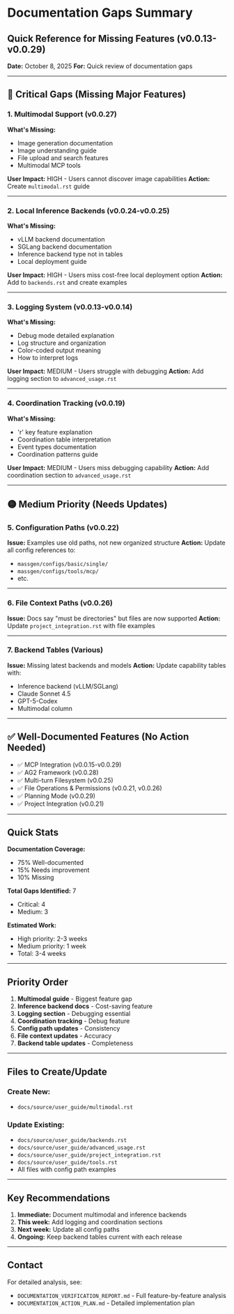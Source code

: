 # Documentation Gaps Summary
## Quick Reference for Missing Features (v0.0.13-v0.0.29)

**Date:** October 8, 2025
**For:** Quick review of documentation gaps

---

## 🔴 Critical Gaps (Missing Major Features)

### 1. Multimodal Support (v0.0.27)
**What's Missing:**
- Image generation documentation
- Image understanding guide
- File upload and search features
- Multimodal MCP tools

**User Impact:** HIGH - Users cannot discover image capabilities
**Action:** Create `multimodal.rst` guide

---

### 2. Local Inference Backends (v0.0.24-v0.0.25)
**What's Missing:**
- vLLM backend documentation
- SGLang backend documentation
- Inference backend type not in tables
- Local deployment guide

**User Impact:** HIGH - Users miss cost-free local deployment option
**Action:** Add to `backends.rst` and create examples

---

### 3. Logging System (v0.0.13-v0.0.14)
**What's Missing:**
- Debug mode detailed explanation
- Log structure and organization
- Color-coded output meaning
- How to interpret logs

**User Impact:** MEDIUM - Users struggle with debugging
**Action:** Add logging section to `advanced_usage.rst`

---

### 4. Coordination Tracking (v0.0.19)
**What's Missing:**
- 'r' key feature explanation
- Coordination table interpretation
- Event types documentation
- Coordination patterns guide

**User Impact:** MEDIUM - Users miss debugging capability
**Action:** Add coordination section to `advanced_usage.rst`

---

## 🟡 Medium Priority (Needs Updates)

### 5. Configuration Paths (v0.0.22)
**Issue:** Examples use old paths, not new organized structure
**Action:** Update all config references to:
- `massgen/configs/basic/single/`
- `massgen/configs/tools/mcp/`
- etc.

---

### 6. File Context Paths (v0.0.26)
**Issue:** Docs say "must be directories" but files are now supported
**Action:** Update `project_integration.rst` with file examples

---

### 7. Backend Tables (Various)
**Issue:** Missing latest backends and models
**Action:** Update capability tables with:
- Inference backend (vLLM/SGLang)
- Claude Sonnet 4.5
- GPT-5-Codex
- Multimodal column

---

## ✅ Well-Documented Features (No Action Needed)

- ✅ MCP Integration (v0.0.15-v0.0.29)
- ✅ AG2 Framework (v0.0.28)
- ✅ Multi-turn Filesystem (v0.0.25)
- ✅ File Operations & Permissions (v0.0.21, v0.0.26)
- ✅ Planning Mode (v0.0.29)
- ✅ Project Integration (v0.0.21)

---

## Quick Stats

**Documentation Coverage:**
- 75% Well-documented
- 15% Needs improvement
- 10% Missing

**Total Gaps Identified:** 7
- Critical: 4
- Medium: 3

**Estimated Work:**
- High priority: 2-3 weeks
- Medium priority: 1 week
- Total: 3-4 weeks

---

## Priority Order

1. **Multimodal guide** - Biggest feature gap
2. **Inference backend docs** - Cost-saving feature
3. **Logging section** - Debugging essential
4. **Coordination tracking** - Debug feature
5. **Config path updates** - Consistency
6. **File context updates** - Accuracy
7. **Backend table updates** - Completeness

---

## Files to Create/Update

### Create New:
- `docs/source/user_guide/multimodal.rst`

### Update Existing:
- `docs/source/user_guide/backends.rst`
- `docs/source/user_guide/advanced_usage.rst`
- `docs/source/user_guide/project_integration.rst`
- `docs/source/user_guide/tools.rst`
- All files with config path examples

---

## Key Recommendations

1. **Immediate:** Document multimodal and inference backends
2. **This week:** Add logging and coordination sections
3. **Next week:** Update all config paths
4. **Ongoing:** Keep backend tables current with each release

---

## Contact

For detailed analysis, see:
- `DOCUMENTATION_VERIFICATION_REPORT.md` - Full feature-by-feature analysis
- `DOCUMENTATION_ACTION_PLAN.md` - Detailed implementation plan
